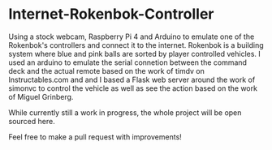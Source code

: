 # Internet-Rokenbok-Controller

Using a stock webcam, Raspberry Pi 4 and Arduino to emulate one of the Rokenbok's controllers and connect it to the internet. Rokenbok is a building system where blue and pink balls are sorted by player controlled vehicles. I used an arduino to emulate the serial connetion between the command deck and the actual remote based on the work of timdv on Instructables.com and and I based a Flask web server around the work of simonvc to control the vehicle as well as see the action based on the work of Miguel Grinberg.


While currently still a work in progress, the whole project will be open sourced here. 

Feel free to make a pull request with improvements!
